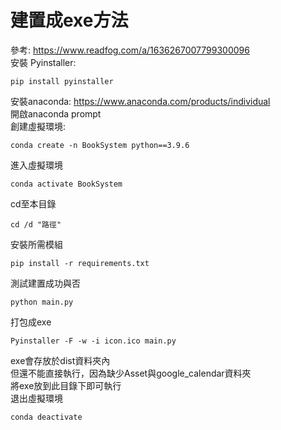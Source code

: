 # 建置成exe方法
參考: https://www.readfog.com/a/1636267007799300096 \
安裝 Pyinstaller:
```console
pip install pyinstaller
```
安裝anaconda: https://www.anaconda.com/products/individual \
開啟anaconda prompt\
創建虛擬環境:
```console
conda create -n BookSystem python==3.9.6
```
進入虛擬環境
```console
conda activate BookSystem
```
cd至本目錄
```console
cd /d "路徑"
```
安裝所需模組
```console
pip install -r requirements.txt
```
測試建置成功與否
```console
python main.py
```
打包成exe
```console
Pyinstaller -F -w -i icon.ico main.py
```
exe會存放於dist資料夾內\
但還不能直接執行，因為缺少Asset與google_calendar資料夾\
將exe放到此目錄下即可執行\
退出虛擬環境
```console
conda deactivate
```